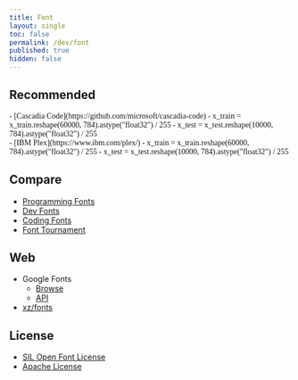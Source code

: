 ```yaml
---
title: Font
layout: single
toc: false
permalink: /dev/font
published: true
hidden: false
---
```


<head>
  <base target="_blank">
</head>

## Recommended

<div style="font-family: 'Cascadia Code'" markdown="1">
- [Cascadia Code](https://github.com/microsoft/cascadia-code)
  - x_train = x_train.reshape(60000, 784).astype("float32") / 255
  - x_test = x_test.reshape(10000, 784).astype("float32") / 255
</div>
<div style="font-family: 'IBM Plex Mono'" markdown="1">
- [IBM Plex](https://www.ibm.com/plex/)
  - x_train = x_train.reshape(60000, 784).astype("float32") / 255
  - x_test = x_test.reshape(10000, 784).astype("float32") / 255
</div>
  
## Compare

- [Programming Fonts](https://www.programmingfonts.org/)
- [Dev Fonts](https://devfonts.gafi.dev/)
- [Coding Fonts](https://coding-fonts.css-tricks.com/)
- [Font Tournament](https://www.codingfont.com/)

## Web

- Google Fonts
  - [Browse](https://fonts.google.com/)
  - [API](https://developers.google.com/fonts/docs/getting_started)
- [xz/fonts](https://docs.xz.style/fonts/usage)

## License

- [SIL Open Font License](https://scripts.sil.org/cms/scripts/page.php?id=OFL)
- [Apache License](http://www.apache.org/licenses/LICENSE-2.0.html)

